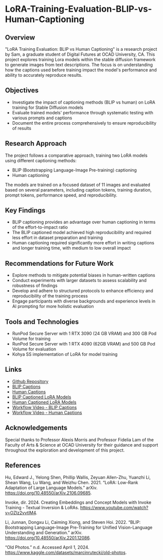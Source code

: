 # LoRA-Training-Evaluation-BLIP-vs-Human-Captioning

## Overview
"LoRA Training Evaluation: BLIP vs Human Captioning" is a research project by Sam, a graduate student of Digital Futures at OCAD University, CA. This project explores training Lora models within the stable diffusion framework to generate images from text descriptions. The focus is on understanding how the captions used before training impact the model's performance and ability to accurately reproduce results.

## Objectives
- Investigate the impact of captioning methods (BLIP vs human) on LoRA training for Stable Diffusion models
- Evaluate trained models' performance through systematic testing with various prompts and captions
- Document the entire process comprehensively to ensure reproducibility of results

## Research Approach
The project follows a comparative approach, training two LoRA models using different captioning methods:
- BLIP (Bootstrapping Language-Image Pre-training) captioning
- Human captioning

The models are trained on a focused dataset of 11 images and evaluated based on several parameters, including caption tokens, training duration, prompt tokens, performance speed, and reproducibility.

## Key Findings
- BLIP captioning provides an advantage over human captioning in terms of the effort-to-impact ratio
- The BLIP captioned model achieved high reproducibility and required less effort in dataset preparation and training
- Human captioning required significantly more effort in writing captions and longer training time, with medium to low overall impact

## Recommendations for Future Work
- Explore methods to mitigate potential biases in human-written captions
- Conduct experiments with larger datasets to assess scalability and robustness of findings
- Develop and adhere to structured protocols to enhance efficiency and reproducibility of the training process
- Engage participants with diverse backgrounds and experience levels in AI prompting for more holistic evaluation

## Tools and Technologies
- RunPod Secure Server with 1 RTX 3090 (24 GB VRAM) and 300 GB Pod Volume for training
- RunPod Secure Server with 1 RTX 4090 (62GB VRAM) and 500 GB Pod Volume for evaluation
- Kohya SS implementation of LoRA for model training

## Links
- [Github Repository](https://github.com/calluxpore/LoRA-Training-Evaluation-BLIP-vs-Human-Captioning)
- [BLIP Captions](https://github.com/calluxpore/LoRA-Training-Evaluation-BLIP-vs-Human-Captioning/tree/main/Blip%20Captions)
- [Human Captions](https://github.com/calluxpore/LoRA-Training-Evaluation-BLIP-vs-Human-Captioning/tree/main/Human%20Captions)
- [BLIP Captioned LoRA Models]()
- [Human Captioned LoRA Models]()
- [Workflow Video - BLIP Captions](https://vimeo.com/929730071)
- [Workflow Video - Human Captions](https://vimeo.com/929730440)

## Acknowledgements
Special thanks to Professor Alexis Morris and Professor Fidelia Lam of the Faculty of Arts & Science at OCAD University for their guidance and support throughout the exploration and development of this project.

## References
Hu, Edward J., Yelong Shen, Phillip Wallis, Zeyuan Allen-Zhu, Yuanzhi Li, Shean Wang, Lu Wang, and Weizhu Chen. 2021. “LoRA: Low-Rank Adaptation of Large Language Models.” arXiv. https://doi.org/10.48550/arXiv.2106.09685.

Invoke, dir. 2024. Creating Embeddings and Concept Models with Invoke Training - Textual Inversion & LoRAs. https://www.youtube.com/watch?v=OZIz2vvtlM4.

Li, Junnan, Dongxu Li, Caiming Xiong, and Steven Hoi. 2022. “BLIP: Bootstrapping Language-Image Pre-Training for Unified Vision-Language Understanding and Generation.” arXiv. https://doi.org/10.48550/arXiv.2201.12086.

“Old Photos.” n.d. Accessed April 1, 2024. https://www.kaggle.com/datasets/marcinrutecki/old-photos.
